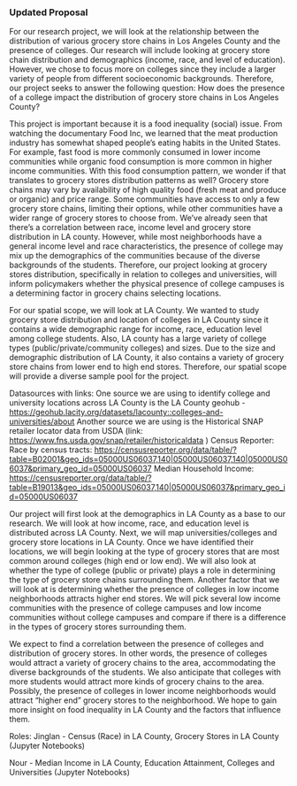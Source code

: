 ### Updated Proposal


For our research project, we will look at the relationship between the distribution of various grocery store chains in Los Angeles County and the presence of colleges. Our research will include looking at grocery store chain distribution and demographics (income, race, and level of education). However, we chose to focus more on colleges since they include a larger variety of people from different socioeconomic backgrounds. Therefore, our project seeks to answer the following question: How does the presence of a college impact the distribution of  grocery store chains in Los Angeles County? 


This project is important because it is a food inequality (social) issue. From watching the documentary Food Inc, we learned that the meat production industry has somewhat shaped people’s eating habits in the United States. For example, fast food is more commonly consumed in lower income communities while organic food consumption is more common in higher income communities. With this food consumption pattern, we wonder if that translates to grocery stores distribution patterns as well? Grocery store chains may vary by availability of high quality food (fresh meat and produce or organic) and price range. Some communities have access to only a few grocery store chains, limiting their options, while other communities have a wider range of grocery stores to choose from. We’ve already seen that there’s a correlation between race, income level and grocery store distribution in LA county. However, while most neighborhoods have a general income level and race characteristics, the presence of college may mix up the demographics of the communities because of the diverse backgrounds of the students. Therefore, our project looking at grocery stores distribution, specifically in relation to colleges and universities, will inform policymakers whether the physical presence of college campuses is a determining factor in grocery chains selecting locations.



For our spatial scope, we will look at LA County. We wanted to study grocery store distribution and location of colleges in LA County since it contains a wide demographic range for income, race, education level among college students. Also, LA county has a large variety of college types (public/private/community colleges) and sizes. Due to the size and demographic distribution of LA County, it also contains a variety of grocery store chains from lower end to high end stores. Therefore, our spatial scope will provide a diverse sample pool for the project.

Datasources with links: 
One source we are using to identify college and university locations across LA County is the LA County geohub - https://geohub.lacity.org/datasets/lacounty::colleges-and-universities/about
Another source we are using is the Historical SNAP retailer locator data from USDA (link: https://www.fns.usda.gov/snap/retailer/historicaldata )
Census Reporter:
Race by census tracts: https://censusreporter.org/data/table/?table=B02001&geo_ids=05000US06037,140|05000US06037,140|05000US06037&primary_geo_id=05000US06037 
Median Household Income: https://censusreporter.org/data/table/?table=B19013&geo_ids=05000US06037,140|05000US06037&primary_geo_id=05000US06037



Our project will first look at the demographics in LA County as a base to our research. We will look at how income, race, and education level is distributed across LA County. Next, we will map universities/colleges and grocery store locations in LA County. Once we have identified their locations, we will begin looking at the type of grocery stores that are most common around colleges (high end or low end). We will also look at whether the type of college (public or private) plays a role in determining the type of grocery store chains surrounding them. Another factor that we will look at is determining whether the presence of colleges in low income neighborhoods attracts higher end stores. We will pick several low income communities with the presence of college campuses and low income communities without college campuses and compare if there is a difference in the types of grocery stores surrounding them. 


We expect to find a correlation between the presence of colleges and distribution of grocery stores. In other words, the presence of colleges would attract a variety of grocery chains to the area, accommodating the diverse backgrounds of the students. We also anticipate that colleges with more students would attract more kinds of grocery chains to the area. Possibly, the presence of colleges in lower income neighborhoods would attract “higher end” grocery stores to the neighborhood. We hope to gain more insight on food inequality in LA County and the factors that influence them. 



Roles: 
Jinglan - Census (Race) in LA County, Grocery Stores in LA County (Jupyter Notebooks)

Nour - Median Income in LA County, Education Attainment, Colleges and Universities (Jupyter Notebooks)












